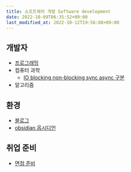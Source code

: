 ```yaml
---
title: 소프트웨어 개발 Software development
date: 2022-10-09T06:35:52+09:00
last_modified_at: 2022-10-12T19:56:08+09:00
---
```


## 개발자
- [프로그래밍](프로그래밍.md)
- 컴퓨터 과학
	- [IO blocking non-blocking sync async 구분](IO%20blocking%20non-blocking%20sync%20async%20구분.md)
- 알고리즘

## 환경
- [블로그](블로그.md)
- [obsidian 옵시디언](obsidian%20옵시디언.md)
## 취업 준비

- [면접 준비](면접%20준비.md)
